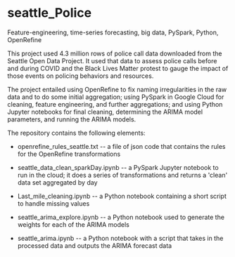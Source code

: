 # seattle_Police
Feature-engineering, time-series forecasting, big data, PySpark, Python, OpenRefine

This project used 4.3 million rows of police call data downloaded from the Seattle Open Data Project.
It used that data to assess police calls before and during COVID and the Black Lives Matter protest to gauge the impact of
those events on policing behaviors and resources. 

The project entailed using OpenRefine to fix naming irregularities in the raw data and to do some initial aggregation;
using PySpark in Google Cloud for cleaning, feature engineering, and further aggregations; and using Python Jupyter notebooks
for final cleaning, determining the ARIMA model parameters, and running the ARIMA models.

The repository contains the following elements:

* openrefine_rules_seattle.txt -- a file of json code that contains the rules
  for the OpenRefine transformations

* seattle_data_clean_sparkDay.ipynb -- a PySpark Jupyter notebook to run in the cloud; it does
  a series of transformations and returns a 'clean' data set aggregated by day

* Last_mile_cleaning.ipynb -- a Python notebook containing a short script to handle
  missing values

* seattle_arima_explore.ipynb -- a Python notebook used to generate the weights for each
  of the ARIMA models
  
* seattle_arima.ipynb -- a Python notebook with a script that takes in the processed
  data and outputs the ARIMA forecast data

